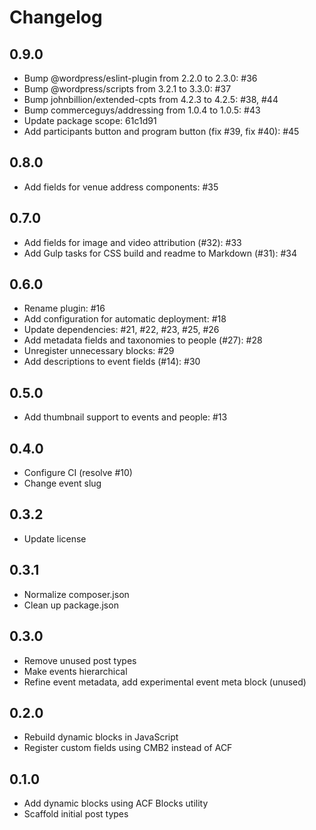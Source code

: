 # Changelog #
## 0.9.0 ##
* Bump @wordpress/eslint-plugin from 2.2.0 to 2.3.0: #36
* Bump @wordpress/scripts from 3.2.1 to 3.3.0: #37
* Bump johnbillion/extended-cpts from 4.2.3 to 4.2.5: #38, #44
* Bump commerceguys/addressing from 1.0.4 to 1.0.5: #43
* Update package scope: 61c1d91
* Add participants button and program button (fix #39, fix #40): #45

## 0.8.0 ##
* Add fields for venue address components: #35

## 0.7.0 ##
* Add fields for image and video attribution (#32): #33
* Add Gulp tasks for CSS build and readme to Markdown (#31): #34

## 0.6.0 ##
* Rename plugin: #16
* Add configuration for automatic deployment: #18
* Update dependencies: #21, #22, #23, #25, #26
* Add metadata fields and taxonomies to people (#27): #28
* Unregister unnecessary blocks: #29
* Add descriptions to event fields (#14): #30

## 0.5.0 ##
* Add thumbnail support to events and people: #13

## 0.4.0 ##
* Configure CI (resolve #10)
* Change event slug

## 0.3.2 ##
* Update license

## 0.3.1 ##
* Normalize composer.json
* Clean up package.json

## 0.3.0 ##
* Remove unused post types
* Make events hierarchical
* Refine event metadata, add experimental event meta block (unused)

## 0.2.0 ##
* Rebuild dynamic blocks in JavaScript
* Register custom fields using CMB2 instead of ACF

## 0.1.0 ##
* Add dynamic blocks using ACF Blocks utility
* Scaffold initial post types
